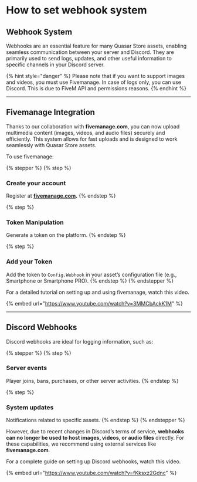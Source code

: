# How to set webhook system

## **Webhook System**

Webhooks are an essential feature for many Quasar Store assets, enabling seamless communication between your server and Discord. They are primarily used to send logs, updates, and other useful information to specific channels in your Discord server.

{% hint style="danger" %}
Please note that if you want to support images and videos, you must use Fivemanage. In case of logs only, you can use Discord. This is due to FiveM API and permissions reasons.
{% endhint %}

***

## **Fivemanage Integration**

Thanks to our collaboration with **fivemanage.com**, you can now upload multimedia content (images, videos, and audio files) securely and efficiently. This system allows for fast uploads and is designed to work seamlessly with Quasar Store assets.

To use fivemanage:

{% stepper %}
{% step %}
### Create your account

Register at [**fivemanage.com**](https://fivemanage.com)**.**
{% endstep %}

{% step %}
### Token Manipulation

Generate a token on the platform.
{% endstep %}

{% step %}
### Add your Token

Add the token to `Config.Webhook` in your asset’s configuration file (e.g., Smartphone or Smartphone PRO).
{% endstep %}
{% endstepper %}

For a detailed tutorial on setting up and using fivemanage, watch this video.

{% embed url="https://www.youtube.com/watch?v=3MMCbAckK1M" %}

***

## **Discord Webhooks**

Discord webhooks are ideal for logging information, such as:

{% stepper %}
{% step %}
### **Server events**

Player joins, bans, purchases, or other server activities.
{% endstep %}

{% step %}
### **System updates**

Notifications related to specific assets.
{% endstep %}
{% endstepper %}

However, due to recent changes in Discord’s terms of service, **webhooks can no longer be used to host images, videos, or audio files** directly. For these capabilities, we recommend using external services like **fivemanage.com**.

For a complete guide on setting up Discord webhooks, watch this video.

{% embed url="https://www.youtube.com/watch?v=fKksxz2Gdnc" %}
